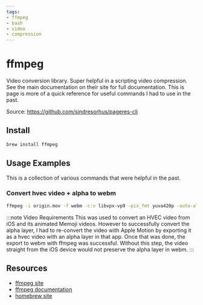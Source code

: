 ```yaml
---
tags:
- ffmpeg
- bash
- video
- compression
---
```

# ffmpeg

Video conversion library. Super helpful in a scripting video compression. See the main documentation on their site for full documentation. This is page is more of a quick reference for useful commands I had to use in the past.

Source: https://github.com/sindresorhus/pageres-cli

## Install
```bash
brew install ffmpeg
```

## Usage Examples

This is a collection of various commands that were helpful in the past.

### Convert hvec video + alpha to webm
```bash
ffmpeg -i origin.mov -f webm -c:v libvpx-vp9 -pix_fmt yuva420p -auto-alt-ref 0 export.webm
```
:::note Video Requirements
This was used to convert an HVEC video from iOS and its animated Memoji videos. However to successfully convert the alpha layer, I had to re-convert the video with Apple Motion by exporting it as a hvec video with an alpha layer in that app. Once that was done, the export to webm with ffmpeg was successful. Without this step, the video straight from the iOS device would not preserve the alpha layer in webm.
:::

## Resources
- [ffmpeg site](https://ffmpeg.org)
- [ffmpeg documentation](https://ffmpeg.org/documentation.html)
- [homebrew site](https://brew.sh)